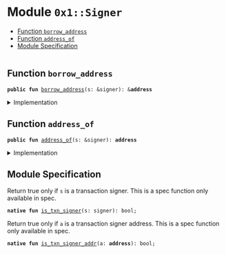 
<a name="0x1_Signer"></a>

# Module `0x1::Signer`



-  [Function `borrow_address`](#0x1_Signer_borrow_address)
-  [Function `address_of`](#0x1_Signer_address_of)
-  [Module Specification](#@Module_Specification_0)


<pre><code></code></pre>



<a name="0x1_Signer_borrow_address"></a>

## Function `borrow_address`



<pre><code><b>public</b> <b>fun</b> <a href="Signer.md#0x1_Signer_borrow_address">borrow_address</a>(s: &signer): &<b>address</b>
</code></pre>



<details>
<summary>Implementation</summary>


<pre><code><b>native</b> <b>public</b> <b>fun</b> <a href="Signer.md#0x1_Signer_borrow_address">borrow_address</a>(s: &signer): &<b>address</b>;
</code></pre>



</details>

<a name="0x1_Signer_address_of"></a>

## Function `address_of`



<pre><code><b>public</b> <b>fun</b> <a href="Signer.md#0x1_Signer_address_of">address_of</a>(s: &signer): <b>address</b>
</code></pre>



<details>
<summary>Implementation</summary>


<pre><code><b>public</b> <b>fun</b> <a href="Signer.md#0x1_Signer_address_of">address_of</a>(s: &signer): <b>address</b> {
    *<a href="Signer.md#0x1_Signer_borrow_address">borrow_address</a>(s)
}
</code></pre>



</details>

<a name="@Module_Specification_0"></a>

## Module Specification

Return true only if <code>s</code> is a transaction signer. This is a spec function only available in spec.


<a name="0x1_Signer_is_txn_signer"></a>


<pre><code><b>native</b> <b>fun</b> <a href="Signer.md#0x1_Signer_is_txn_signer">is_txn_signer</a>(s: signer): bool;
</code></pre>


Return true only if <code>a</code> is a transaction signer address. This is a spec function only available in spec.


<a name="0x1_Signer_is_txn_signer_addr"></a>


<pre><code><b>native</b> <b>fun</b> <a href="Signer.md#0x1_Signer_is_txn_signer_addr">is_txn_signer_addr</a>(a: <b>address</b>): bool;
</code></pre>


[//]: # ("File containing references which can be used from documentation")
